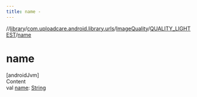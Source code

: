 ```yaml
---
title: name -
---
```

//[library](../../../index.md)/[com.uploadcare.android.library.urls](../../index.md)/[ImageQuality](../index.md)/[QUALITY_LIGHTEST](index.md)/[name](name.md)



# name  
[androidJvm]  
Content  
val [name](name.md): [String](https://kotlinlang.org/api/latest/jvm/stdlib/kotlin/-string/index.html)  



